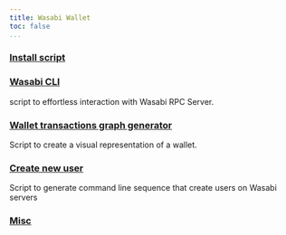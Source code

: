 ```yaml
---
title: Wasabi Wallet
toc: false
...
```


###  [Install script](wasabi_install_script)

###  [Wasabi CLI](wcli)

script to effortless interaction with Wasabi RPC Server.


###  [Wallet transactions graph generator](tx_graph_generator)

Script to create a visual representation of a wallet.

###  [Create new user](create_new_zksnacks_users)

Script to generate command line sequence that create users on Wasabi servers

###  [Misc](misc)
